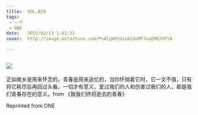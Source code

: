 ```yaml
---
title:	VOL.859
tags:
 - 一个
 - ONE
date:	2015/02/13 1:42:31
cover:	http://image.wufazhuce.com/FvAlgW0S9iokSSoMF7nqEM67XPYA

---
```

![](http://image.wufazhuce.com/FvAlgW0S9iokSSoMF7nqEM67XPYA)
---

正如故乡是用来怀念的，青春是用来追忆的，当你怀揣着它时，它一文不值，只有将它耗尽后再回过头看，一切才有意义，爱过我们的人和伤害过我们的人，都是我们青春存在的意义。from 《致我们终将逝去的青春》
 
Reprinted from ONE
